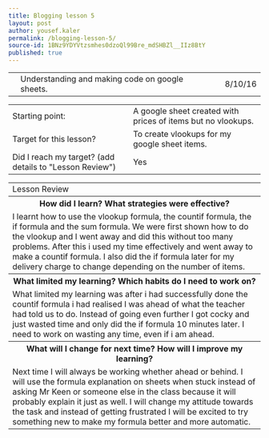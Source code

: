 ```yaml
---
title: Blogging lesson 5
layout: post
author: yousef.kaler
permalink: /blogging-lesson-5/
source-id: 1BNz9YDYVtzsmhes0dzoQl99Bre_mdSHBZl__IIz8BtY
published: true
---
```

<table>
  <tr>
    <td></td>
    <td>Understanding and making code on google sheets.</td>
    <td></td>
    <td>8/10/16</td>
  </tr>
</table>


<table>
  <tr>
    <td>Starting point:</td>
    <td>A google sheet created with prices of items but no vlookups.</td>
  </tr>
  <tr>
    <td>Target for this lesson?</td>
    <td>To create vlookups for my google sheet items.</td>
  </tr>
  <tr>
    <td>Did I reach my target? 
(add details to "Lesson Review")</td>
    <td> Yes</td>
  </tr>
</table>


<table>
  <tr>
    <td>Lesson Review</td>
  </tr>
  <tr>
    <th>How did I learn? What strategies were effective? </th>
  </tr>
  <tr>
    <td>I learnt how to use the vlookup formula, the countif formula, the if formula and the sum formula. We were first shown how to do the vlookup and I went away and did this without too many problems. After this i used my time effectively and went away to make a countif formula. I also did the if formula later for my delivery charge to change depending on the number of items.</td>
  </tr>
  <tr>
    <th>What limited my learning? Which habits do I need to work on? </th>
  </tr>
  <tr>
    <td>What limited my learning was after i had successfully done the countif formula i had realised I was ahead of what the teacher had told us to do. Instead of going even further I got cocky and just wasted time and only did the if formula 10 minutes later. I need to work on wasting any time, even if i am ahead.</td>
  </tr>
  <tr>
    <th>What will I change for next time? How will I improve my learning?</th>
  </tr>
  <tr>
    <td>Next time I will always be working whether ahead or behind. I will use the formula explanation on sheets when stuck instead of asking Mr Keen or someone else in the class because it will probably explain it just as well. I will change my attitude towards the task and instead of getting frustrated I will be excited to try something new to make my formula better and more automatic.</td>
  </tr>
</table>


